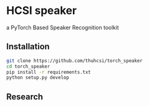 # HCSI speaker

a PyTorch Based Speaker Recognition toolkit

## Installation

```bash
git clone https://github.com/thuhcsi/torch_speaker
cd torch_speaker
pip install -r requirements.txt
python setup.py develop
```

## Research

